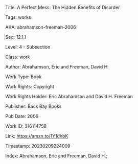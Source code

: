 Title:  A Perfect Mess: The Hidden Benefits of Disorder

Tags:   works

AKA:    abrahamson-freeman-2006

Seq:    12.1.1

Level:  4 - Subsection

Class:  work

Author: Abrahamson, Eric and Freeman, David H.

Work Type: Book

Work Rights: Copyright

Work Rights Holder: Eric Abrahamson and David H. Freeman

Publisher: Back Bay Books

Pub Date: 2006

Work ID: 316114758

Link:   https://amzn.to/1Y1dhbK

Timestamp: 20230209224009

Index:  Abrahamson, Eric and Freeman, David H.; 
